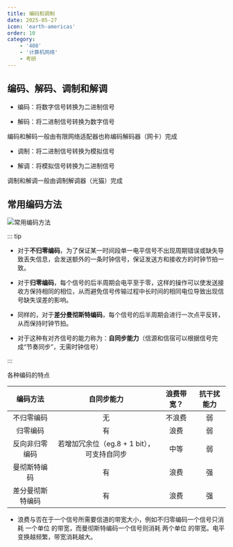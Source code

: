 ```yaml
---
title: 编码和调制
date: 2025-05-27
icon: 'earth-americas'
order: 10
category: 
    - '408'
    - '计算机网络'
    - 考研
---
```


## 编码、解码、调制和解调

- 编码：将数字信号转换为二进制信号

- 解码：将二进制信号转换为数字信号

编码和解码一般由有限网络适配器也称编码解码器（网卡）完成

- 调制：将二进制信号转换为模拟信号

- 解调：将模拟信号转换为二进制信号

调制和解调一般由调制解调器（光猫）完成

## 常用编码方法

![常用编码方法](//store.s1r0ko.top/svg/6.svg)

::: tip

- 对于**不归零编码**，为了保证某一时间段单一电平信号不出现周期错误或缺失导致丢失信息，会发送额外的一条时钟信号，保证发送方和接收方的时钟节拍一致。

- 对于**归零编码**，每个信号的后半周期会电平至于零，这样的操作可以使发送接收方保持相同的相位，从而避免信号传输过程中长时间的相同电位导致出现信号缺失误差的影响。

- 同样的，对于**差分曼彻斯特编码**，每个信号的后半周期会进行一次点平反转，从而保持时钟节拍。

- 对于这种有对齐信号的能力称为：**自同步能力**（信源和信宿可以根据信号完成“节奏同步”，无需时钟信号）

:::

各种编码的特点

| 编码方法 | 自同步能力 | 浪费带宽？ | 抗干扰能力 |
| :----: | :----: | :----: | :----: |
| 不归零编码 | 无 | 不浪费 | 弱 |
| 归零编码 | 有 | 浪费 | 弱 |
| 反向非归零编码 | 若增加冗余位（eg.8 + 1 bit），可支持自同步 | 中等 | 弱 |
| 曼彻斯特编码 | 有 | 浪费 | 强 |
| 差分曼彻斯特编码 | 有 | 浪费 | 强 |  

- 浪费与否在于一个信号所需要信道的带宽大小，例如不归零编码一个信号只消耗 一个单位 的带宽，而曼彻斯特编码一个信号则消耗 两个单位 的带宽。电平变换越频繁，带宽消耗越大。